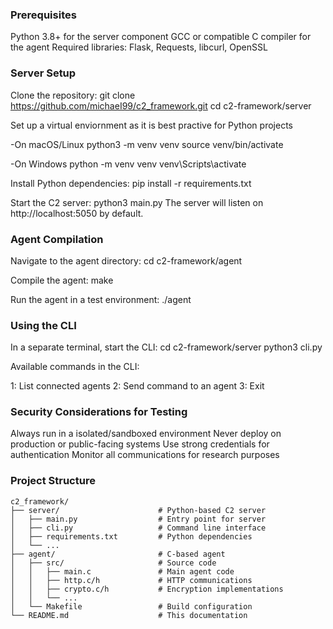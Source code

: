 ### Prerequisites

Python 3.8+ for the server component
GCC or compatible C compiler for the agent
Required libraries: Flask, Requests, libcurl, OpenSSL

### Server Setup

Clone the repository:
git clone https://github.com/michaeI99/c2_framework.git
cd c2-framework/server

Set up a virtual enviornment as it is best practive for Python projects

-On macOS/Linux
python3 -m venv venv
source venv/bin/activate

-On Windows
python -m venv venv
venv\Scripts\activate

Install Python dependencies:
pip install -r requirements.txt

Start the C2 server:
python3 main.py
The server will listen on http://localhost:5050 by default.

### Agent Compilation

Navigate to the agent directory:
cd c2-framework/agent

Compile the agent:
make

Run the agent in a test environment:
./agent


### Using the CLI

In a separate terminal, start the CLI:
cd c2-framework/server
python3 cli.py

Available commands in the CLI:

1: List connected agents
2: Send command to an agent
3: Exit



### Security Considerations for Testing

Always run in a isolated/sandboxed environment
Never deploy on production or public-facing systems
Use strong credentials for authentication
Monitor all communications for research purposes

### Project Structure
```
c2_framework/
├── server/                      # Python-based C2 server
│   ├── main.py                  # Entry point for server
│   ├── cli.py                   # Command line interface
│   ├── requirements.txt         # Python dependencies
│   └── ...
├── agent/                       # C-based agent
│   ├── src/                     # Source code
│   │   ├── main.c               # Main agent code
│   │   ├── http.c/h             # HTTP communications
│   │   ├── crypto.c/h           # Encryption implementations
│   │   └── ...
│   └── Makefile                 # Build configuration
└── README.md                    # This documentation

